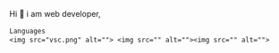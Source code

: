 <!DOCTYPE html>
<html lang="en">
<head>
    <meta charset="UTF-8">
    <meta name="viewport" content="width=device-width, initial-scale=1.0">
    <title>Hi</title>
</head>
<body>
    Hi 👋 i am web developer,  
    



    Languages
    <img src="vsc.png" alt=""> <img src="" alt=""><img src="" alt="">
</body>
</html>
<style>


</style>
